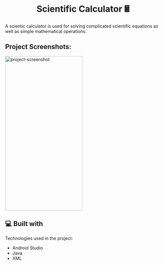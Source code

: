 <h1 align="center" id="title">Scientific Calculator 🖩</h1>



<p id="description">A scientic calculator is used for solving complicated scientific equations as well as simple mathematical operations.</p>

<h2>Project Screenshots:</h2>

<img src="https://user-images.githubusercontent.com/113257751/255690965-8f3a82e4-610f-4640-ac7b-ad6bb926b3ca.png" alt="project-screenshot" width="250" height="500/">

  
  
<h2>💻 Built with</h2>

Technologies used in the project:

*   Android Studio
*   Java
*   XML
